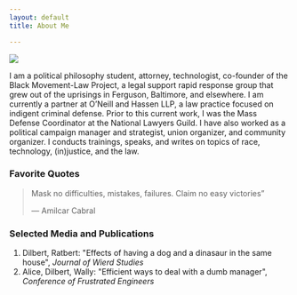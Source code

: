 ```yaml
---
layout: default
title: About Me

---
```

<img class="profile-picture" src="{{site.baseurl}}/{{site.profile-picture}}">

I am a political philosophy student, attorney, technologist, co-founder of the Black Movement-Law Project, a legal support rapid response group that grew out of the uprisings in Ferguson, Baltimore, and elsewhere. I am currently a partner at O’Neill and Hassen LLP, a law practice focused on indigent criminal defense. Prior to this current work, I was the Mass Defense Coordinator at the National Lawyers Guild. I have also worked as a political campaign manager and strategist, union organizer, and community organizer. I conducts trainings, speaks, and writes on topics of race, technology, (in)justice, and the law.

### Favorite Quotes

> Mask no difficulties, mistakes, failures. Claim no easy victories” 
>
> ― Amilcar Cabral

### Selected Media and Publications

1. Dilbert, Ratbert: "Effects of having a dog and a dinasaur in the same house", _Journal of Wierd Studies_
2. Alice, Dilbert, Wally: "Efficient ways to deal with a dumb manager", _Conference of Frustrated Engineers_